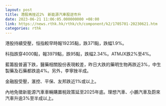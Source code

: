 ```yaml
---
layout: post
title: 港股再挫近2%　新能源汽車股逆市升
date: 2023-06-21 11:06:05.000000000 +08:00
link: https://news.rthk.hk/rthk/ch/component/k2/1705701-20230621.htm
categories: rthk
---
```


港股持續受壓，恒指較早時報19235點，跌371點，跌幅1.9%。

科指跌穿4000點，報3979點，跌95點，跌幅2.34%。ATMJX跌2%至4%。

藍籌股普遍下跌，醫藥相關股份表現較差，昨日大跌的藥明生物再跌近3%，中生製藥及石藥都跌逾4%。另外，李寧挫半成。

金融股受壓，滙控、平保、友邦跌近1%或以上。

內地免徵新能源汽車車輛購置稅政策延至2025年底。理想汽車、小鵬汽車及蔚來汽車升逾3%至半成以上。
